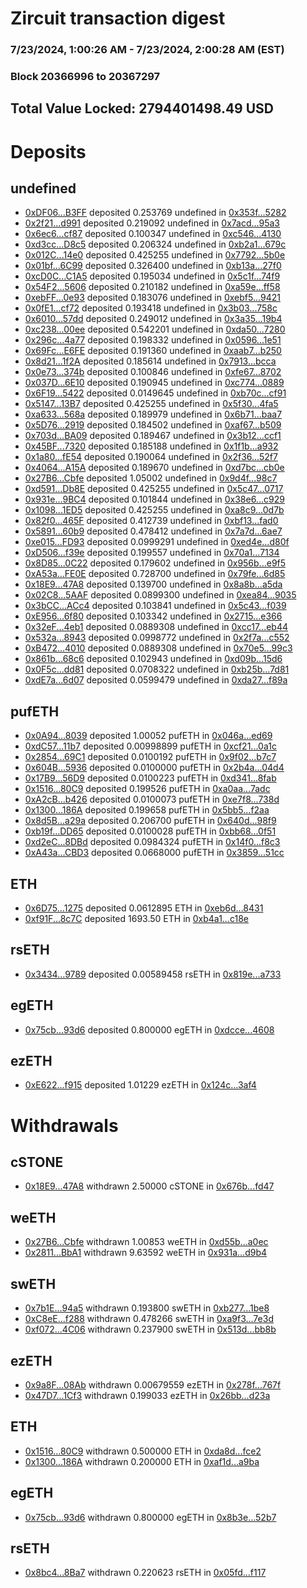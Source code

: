 # Zircuit transaction digest
### 7/23/2024, 1:00:26 AM - 7/23/2024, 2:00:28 AM (EST)
### Block 20366996 to 20367297

## Total Value Locked: 2794401498.49 USD

# Deposits
## undefined
- [0xDF06...B3FF](https://etherscan.io/address/0xDF0655b607Df467A1De8f1Ebc0f3f63bd7bAB3FF) deposited 0.253769 undefined in [0x353f...5282](https://etherscan.io/tx/0xDF0655b607Df467A1De8f1Ebc0f3f63bd7bAB3FF)
- [0x2f21...d991](https://etherscan.io/address/0x2f21807A169bCab140c58D3D46604A0684a9d991) deposited 0.219092 undefined in [0x7acd...95a3](https://etherscan.io/tx/0x2f21807A169bCab140c58D3D46604A0684a9d991)
- [0x6ec6...cf87](https://etherscan.io/address/0x6ec6578595aCb0f43D54c00EA6cAb3C25Ee4cf87) deposited 0.100347 undefined in [0xc546...4130](https://etherscan.io/tx/0x6ec6578595aCb0f43D54c00EA6cAb3C25Ee4cf87)
- [0xd3cc...D8c5](https://etherscan.io/address/0xd3cc846647A40D3c9962bcbF755D5a4dfcF4D8c5) deposited 0.206324 undefined in [0xb2a1...679c](https://etherscan.io/tx/0xd3cc846647A40D3c9962bcbF755D5a4dfcF4D8c5)
- [0x012C...14e0](https://etherscan.io/address/0x012CB5e04CaA35208f417D46b8ed9Fcd2f4c14e0) deposited 0.425255 undefined in [0x7792...5b0e](https://etherscan.io/tx/0x012CB5e04CaA35208f417D46b8ed9Fcd2f4c14e0)
- [0x01bf...6C99](https://etherscan.io/address/0x01bf6f1cB0E1262c72ADF366BD4751eb69186C99) deposited 0.326400 undefined in [0xb13a...27f0](https://etherscan.io/tx/0x01bf6f1cB0E1262c72ADF366BD4751eb69186C99)
- [0xcD0C...C1A5](https://etherscan.io/address/0xcD0C087BB9Ff176AB13dd35255f795cbE70CC1A5) deposited 0.195034 undefined in [0x5c1f...74f9](https://etherscan.io/tx/0xcD0C087BB9Ff176AB13dd35255f795cbE70CC1A5)
- [0x54F2...5606](https://etherscan.io/address/0x54F2623F5d87294127723873F7ad133Cf16e5606) deposited 0.210182 undefined in [0xa59e...ff58](https://etherscan.io/tx/0x54F2623F5d87294127723873F7ad133Cf16e5606)
- [0xebFF...0e93](https://etherscan.io/address/0xebFF0A3359DeA8568b73E03d17814852aA090e93) deposited 0.183076 undefined in [0xebf5...9421](https://etherscan.io/tx/0xebFF0A3359DeA8568b73E03d17814852aA090e93)
- [0x0fE1...cf72](https://etherscan.io/address/0x0fE1A17a10Cc2327cB22593D3c12AD81DA26cf72) deposited 0.193418 undefined in [0x3b03...758c](https://etherscan.io/tx/0x0fE1A17a10Cc2327cB22593D3c12AD81DA26cf72)
- [0x6010...57dd](https://etherscan.io/address/0x60104bdE340990D0BE532B379a2814beCeE357dd) deposited 0.249012 undefined in [0x3a35...19b4](https://etherscan.io/tx/0x60104bdE340990D0BE532B379a2814beCeE357dd)
- [0xc238...00ee](https://etherscan.io/address/0xc2381b2eF30838C56a4981fb3eac49c11Df700ee) deposited 0.542201 undefined in [0xda50...7280](https://etherscan.io/tx/0xc2381b2eF30838C56a4981fb3eac49c11Df700ee)
- [0x296c...4a77](https://etherscan.io/address/0x296cC433C33957B65fF55B30eA685f8C42134a77) deposited 0.198332 undefined in [0x0596...1e51](https://etherscan.io/tx/0x296cC433C33957B65fF55B30eA685f8C42134a77)
- [0x69Fc...E6FE](https://etherscan.io/address/0x69FcD257BDb27d8f60f0A0C1124C13e53Dc3E6FE) deposited 0.191360 undefined in [0xaab7...b250](https://etherscan.io/tx/0x69FcD257BDb27d8f60f0A0C1124C13e53Dc3E6FE)
- [0x8d21...1f2A](https://etherscan.io/address/0x8d217bf6C1a28d5f57D90b60301F9da3860B1f2A) deposited 0.185614 undefined in [0x7913...bcca](https://etherscan.io/tx/0x8d217bf6C1a28d5f57D90b60301F9da3860B1f2A)
- [0x0e73...374b](https://etherscan.io/address/0x0e73b32E493D081Ee6b2C4766d7478F867B7374b) deposited 0.100846 undefined in [0xfe67...8702](https://etherscan.io/tx/0x0e73b32E493D081Ee6b2C4766d7478F867B7374b)
- [0x037D...6E10](https://etherscan.io/address/0x037D47d7Fe21C025e22A230dbdEf13ebCc866E10) deposited 0.190945 undefined in [0xc774...0889](https://etherscan.io/tx/0x037D47d7Fe21C025e22A230dbdEf13ebCc866E10)
- [0x6F19...5422](https://etherscan.io/address/0x6F19EFcAe28a9C1394c45Cff89AD152Cc3cc5422) deposited 0.0149645 undefined in [0xb70c...cf91](https://etherscan.io/tx/0x6F19EFcAe28a9C1394c45Cff89AD152Cc3cc5422)
- [0x5147...13B7](https://etherscan.io/address/0x5147Fcdf6dC101F09AA765FbC014F38f05B413B7) deposited 0.425255 undefined in [0x5f30...4fa5](https://etherscan.io/tx/0x5147Fcdf6dC101F09AA765FbC014F38f05B413B7)
- [0xa633...568a](https://etherscan.io/address/0xa6332b7f08F8e86C452525dABdc68c45B9E1568a) deposited 0.189979 undefined in [0x6b71...baa7](https://etherscan.io/tx/0xa6332b7f08F8e86C452525dABdc68c45B9E1568a)
- [0x5D76...2919](https://etherscan.io/address/0x5D763da77A1e932cD47eB8c91789fa88B9302919) deposited 0.184502 undefined in [0xaf67...b509](https://etherscan.io/tx/0x5D763da77A1e932cD47eB8c91789fa88B9302919)
- [0x703d...BA09](https://etherscan.io/address/0x703dd71559dabD0df255B223fEb8F1aF4Dd9BA09) deposited 0.189467 undefined in [0x3b12...ccf1](https://etherscan.io/tx/0x703dd71559dabD0df255B223fEb8F1aF4Dd9BA09)
- [0x45BF...7320](https://etherscan.io/address/0x45BF52d7559a54B44C1f4aAAD07d4cf9Fa087320) deposited 0.185188 undefined in [0x1f1b...a932](https://etherscan.io/tx/0x45BF52d7559a54B44C1f4aAAD07d4cf9Fa087320)
- [0x1a80...fE54](https://etherscan.io/address/0x1a80792566f0854A16b6863f31187e777abAfE54) deposited 0.190064 undefined in [0x2f36...52f7](https://etherscan.io/tx/0x1a80792566f0854A16b6863f31187e777abAfE54)
- [0x4064...A15A](https://etherscan.io/address/0x4064F05b1d91aB708cF62CF028E027c5c817A15A) deposited 0.189670 undefined in [0xd7bc...cb0e](https://etherscan.io/tx/0x4064F05b1d91aB708cF62CF028E027c5c817A15A)
- [0x27B6...Cbfe](https://etherscan.io/address/0x27B6e2f1c098dDbD9D4EF6f090420fF11767Cbfe) deposited 1.05002 undefined in [0x9d4f...98c7](https://etherscan.io/tx/0x27B6e2f1c098dDbD9D4EF6f090420fF11767Cbfe)
- [0xd591...Db8E](https://etherscan.io/address/0xd591caBAB7a53a06180BAC7f43264d9C46d1Db8E) deposited 0.425255 undefined in [0x5c47...0717](https://etherscan.io/tx/0xd591caBAB7a53a06180BAC7f43264d9C46d1Db8E)
- [0x931e...9BC4](https://etherscan.io/address/0x931e8B073314Ac86092dFCfEE3765b3dbc099BC4) deposited 0.101844 undefined in [0x38e6...c929](https://etherscan.io/tx/0x931e8B073314Ac86092dFCfEE3765b3dbc099BC4)
- [0x1098...1ED5](https://etherscan.io/address/0x1098870A123D144c05a0cb96C333810d99Ad1ED5) deposited 0.425255 undefined in [0xa8c9...0d7b](https://etherscan.io/tx/0x1098870A123D144c05a0cb96C333810d99Ad1ED5)
- [0x82f0...465F](https://etherscan.io/address/0x82f0fE775F04451d021c141fcC6FC8Fb9EaE465F) deposited 0.412739 undefined in [0xbf13...fad0](https://etherscan.io/tx/0x82f0fE775F04451d021c141fcC6FC8Fb9EaE465F)
- [0x5891...60b9](https://etherscan.io/address/0x5891c1eD1A6FF9D3ccCEb882d6C6B2AC827B60b9) deposited 0.478412 undefined in [0x7a7d...6ae7](https://etherscan.io/tx/0x5891c1eD1A6FF9D3ccCEb882d6C6B2AC827B60b9)
- [0xe015...FD93](https://etherscan.io/address/0xe015e7788eB727ab34dd9bbD9C71BDD60a49FD93) deposited 0.0999291 undefined in [0xed4e...d80f](https://etherscan.io/tx/0xe015e7788eB727ab34dd9bbD9C71BDD60a49FD93)
- [0xD506...f39e](https://etherscan.io/address/0xD5067fecFA3d9ff87eE2999C75ba9A6364F6f39e) deposited 0.199557 undefined in [0x70a1...7134](https://etherscan.io/tx/0xD5067fecFA3d9ff87eE2999C75ba9A6364F6f39e)
- [0x8D85...0C22](https://etherscan.io/address/0x8D85ad9838507630164De37E37dCdc03e6560C22) deposited 0.179602 undefined in [0x956b...e9f5](https://etherscan.io/tx/0x8D85ad9838507630164De37E37dCdc03e6560C22)
- [0xA53a...FE0E](https://etherscan.io/address/0xA53a4d4cD3ce7Bec6d55330b71a31062e895FE0E) deposited 0.728700 undefined in [0x79fe...6d85](https://etherscan.io/tx/0xA53a4d4cD3ce7Bec6d55330b71a31062e895FE0E)
- [0x18E9...47A8](https://etherscan.io/address/0x18E9a4FaD36841d322D5458Cd884BfF0811747A8) deposited 0.139700 undefined in [0x8a8b...a5da](https://etherscan.io/tx/0x18E9a4FaD36841d322D5458Cd884BfF0811747A8)
- [0x02C8...5AAF](https://etherscan.io/address/0x02C887cFF72B34E8F6E36C5f7CbBa37105705AAF) deposited 0.0899300 undefined in [0xea84...9035](https://etherscan.io/tx/0x02C887cFF72B34E8F6E36C5f7CbBa37105705AAF)
- [0x3bCC...ACc4](https://etherscan.io/address/0x3bCC0C9a2Ce01eF9E20b3286Dec1235C1215ACc4) deposited 0.103841 undefined in [0x5c43...f039](https://etherscan.io/tx/0x3bCC0C9a2Ce01eF9E20b3286Dec1235C1215ACc4)
- [0xE956...6f80](https://etherscan.io/address/0xE9564b4E05C20B8943050cd8771C70989C756f80) deposited 0.103342 undefined in [0x2715...e366](https://etherscan.io/tx/0xE9564b4E05C20B8943050cd8771C70989C756f80)
- [0x32eF...4eb1](https://etherscan.io/address/0x32eF96247E6c6e858e49c198D37deC3A34F34eb1) deposited 0.0889308 undefined in [0xcc17...eb44](https://etherscan.io/tx/0x32eF96247E6c6e858e49c198D37deC3A34F34eb1)
- [0x532a...8943](https://etherscan.io/address/0x532a11A5734497874a7f8d660c75e82726098943) deposited 0.0998772 undefined in [0x2f7a...c552](https://etherscan.io/tx/0x532a11A5734497874a7f8d660c75e82726098943)
- [0xB472...4010](https://etherscan.io/address/0xB47292E52589B5030241395Fa7B756B3af684010) deposited 0.0889308 undefined in [0x70e5...99c3](https://etherscan.io/tx/0xB47292E52589B5030241395Fa7B756B3af684010)
- [0x861b...68c6](https://etherscan.io/address/0x861bC2192d834615d38Fdf9BCe8C543b676368c6) deposited 0.102943 undefined in [0xd09b...15d6](https://etherscan.io/tx/0x861bC2192d834615d38Fdf9BCe8C543b676368c6)
- [0x0F5c...dd81](https://etherscan.io/address/0x0F5c2B1804B4A1B587b9E531Ef66513dEf1ddd81) deposited 0.0708322 undefined in [0xb25b...7d81](https://etherscan.io/tx/0x0F5c2B1804B4A1B587b9E531Ef66513dEf1ddd81)
- [0xdE7a...6d07](https://etherscan.io/address/0xdE7aADfcf75CC2586F0F4ed4967560fbb5926d07) deposited 0.0599479 undefined in [0xda27...f89a](https://etherscan.io/tx/0xdE7aADfcf75CC2586F0F4ed4967560fbb5926d07)
## pufETH
- [0x0A94...8039](https://etherscan.io/address/0x0A94e7A07F3F7A0a2e630f9C729e7873a6728039) deposited 1.00052 pufETH in [0x046a...ed69](https://etherscan.io/tx/0x0A94e7A07F3F7A0a2e630f9C729e7873a6728039)
- [0xdC57...11b7](https://etherscan.io/address/0xdC57B33CF868B1DA3AB3924D0EB5330088E411b7) deposited 0.00998899 pufETH in [0xcf21...0a1c](https://etherscan.io/tx/0xdC57B33CF868B1DA3AB3924D0EB5330088E411b7)
- [0x2854...69C1](https://etherscan.io/address/0x2854e8D7C8e3A9AD83F4E82806B9641A647369C1) deposited 0.0100192 pufETH in [0x9f02...b7c7](https://etherscan.io/tx/0x2854e8D7C8e3A9AD83F4E82806B9641A647369C1)
- [0x604B...5936](https://etherscan.io/address/0x604B650FA14fBb5180799d071B1AF21ff5c25936) deposited 0.0100000 pufETH in [0x2b4a...04d4](https://etherscan.io/tx/0x604B650FA14fBb5180799d071B1AF21ff5c25936)
- [0x17B9...56D9](https://etherscan.io/address/0x17B9A4aC1BEee6C4B288B9e85F2a27206c6A56D9) deposited 0.0100223 pufETH in [0xd341...8fab](https://etherscan.io/tx/0x17B9A4aC1BEee6C4B288B9e85F2a27206c6A56D9)
- [0x1516...80C9](https://etherscan.io/address/0x1516E620926c908115b4D896b520207681cD80C9) deposited 0.199526 pufETH in [0xa0aa...7adc](https://etherscan.io/tx/0x1516E620926c908115b4D896b520207681cD80C9)
- [0xA2cB...b426](https://etherscan.io/address/0xA2cBa7B3C37B4DaEA325406552189454C4f5b426) deposited 0.0100073 pufETH in [0xe7f8...738d](https://etherscan.io/tx/0xA2cBa7B3C37B4DaEA325406552189454C4f5b426)
- [0x1300...186A](https://etherscan.io/address/0x1300d5F3a942b9e1C34960f2FCFDe44C18E0186A) deposited 0.199658 pufETH in [0x5bb5...f2aa](https://etherscan.io/tx/0x1300d5F3a942b9e1C34960f2FCFDe44C18E0186A)
- [0x8d5B...a29a](https://etherscan.io/address/0x8d5Ba014b9341d7736fF3Cac0e4EdC6785a9a29a) deposited 0.206700 pufETH in [0x640d...98f9](https://etherscan.io/tx/0x8d5Ba014b9341d7736fF3Cac0e4EdC6785a9a29a)
- [0xb19f...DD65](https://etherscan.io/address/0xb19f056ce532c8a10687f3202a9686c8F604DD65) deposited 0.0100028 pufETH in [0xbb68...0f51](https://etherscan.io/tx/0xb19f056ce532c8a10687f3202a9686c8F604DD65)
- [0xd2eC...8DBd](https://etherscan.io/address/0xd2eC6E51Eda4F903A26E7b1E6654F2416f598DBd) deposited 0.0984324 pufETH in [0x14f0...f8c3](https://etherscan.io/tx/0xd2eC6E51Eda4F903A26E7b1E6654F2416f598DBd)
- [0xA43a...CBD3](https://etherscan.io/address/0xA43ab1D647d0C6957739d74373fD7F4cEa9ACBD3) deposited 0.0668000 pufETH in [0x3859...51cc](https://etherscan.io/tx/0xA43ab1D647d0C6957739d74373fD7F4cEa9ACBD3)
## ETH
- [0x6D75...1275](https://etherscan.io/address/0x6D75e12212b283EFC7557602E2B893f9cA561275) deposited 0.0612895 ETH in [0xeb6d...8431](https://etherscan.io/tx/0x6D75e12212b283EFC7557602E2B893f9cA561275)
- [0xf91F...8c7C](https://etherscan.io/address/0xf91F9d61a42b248901e5053433090b8E1A728c7C) deposited 1693.50 ETH in [0xb4a1...c18e](https://etherscan.io/tx/0xf91F9d61a42b248901e5053433090b8E1A728c7C)
## rsETH
- [0x3434...9789](https://etherscan.io/address/0x34349c5569e7B846c3558961552D2202760A9789) deposited 0.00589458 rsETH in [0x819e...a733](https://etherscan.io/tx/0x34349c5569e7B846c3558961552D2202760A9789)
## egETH
- [0x75cb...93d6](https://etherscan.io/address/0x75cbA2d17fadD4b8a7d5A029521BEE29167193d6) deposited 0.800000 egETH in [0xdcce...4608](https://etherscan.io/tx/0x75cbA2d17fadD4b8a7d5A029521BEE29167193d6)
## ezETH
- [0xE622...f915](https://etherscan.io/address/0xE6220F0054A73C43A2D5B9BD2357d63c6e27f915) deposited 1.01229 ezETH in [0x124c...3af4](https://etherscan.io/tx/0xE6220F0054A73C43A2D5B9BD2357d63c6e27f915)
# Withdrawals
## cSTONE
- [0x18E9...47A8](https://etherscan.io/address/0x18E9a4FaD36841d322D5458Cd884BfF0811747A8) withdrawn 2.50000 cSTONE in [0x676b...fd47](https://etherscan.io/tx/0x18E9a4FaD36841d322D5458Cd884BfF0811747A8)
## weETH
- [0x27B6...Cbfe](https://etherscan.io/address/0x27B6e2f1c098dDbD9D4EF6f090420fF11767Cbfe) withdrawn 1.00853 weETH in [0xd55b...a0ec](https://etherscan.io/tx/0x27B6e2f1c098dDbD9D4EF6f090420fF11767Cbfe)
- [0x2811...BbA1](https://etherscan.io/address/0x2811Ba7e498b71a8D3B7f64F7880d40f2E37BbA1) withdrawn 9.63592 weETH in [0x931a...d9b4](https://etherscan.io/tx/0x2811Ba7e498b71a8D3B7f64F7880d40f2E37BbA1)
## swETH
- [0x7b1E...94a5](https://etherscan.io/address/0x7b1E8B4C96982D828eC3d99bB4D5951Ac62D94a5) withdrawn 0.193800 swETH in [0xb277...1be8](https://etherscan.io/tx/0x7b1E8B4C96982D828eC3d99bB4D5951Ac62D94a5)
- [0xC8eE...f288](https://etherscan.io/address/0xC8eE6F074786928374dce78391c2Ba5039F2f288) withdrawn 0.478266 swETH in [0xa9f3...7e3d](https://etherscan.io/tx/0xC8eE6F074786928374dce78391c2Ba5039F2f288)
- [0xf072...4C06](https://etherscan.io/address/0xf072b7acc009BB0723A631046D3F65dbfB0d4C06) withdrawn 0.237900 swETH in [0x513d...bb8b](https://etherscan.io/tx/0xf072b7acc009BB0723A631046D3F65dbfB0d4C06)
## ezETH
- [0x9a8F...08Ab](https://etherscan.io/address/0x9a8FBc28E7b4b971074582EAFDAa6f03dC3208Ab) withdrawn 0.00679559 ezETH in [0x278f...767f](https://etherscan.io/tx/0x9a8FBc28E7b4b971074582EAFDAa6f03dC3208Ab)
- [0x47D7...1Cf3](https://etherscan.io/address/0x47D76874f8D947ae943A06D76a5aca4309921Cf3) withdrawn 0.199033 ezETH in [0x26bb...d23a](https://etherscan.io/tx/0x47D76874f8D947ae943A06D76a5aca4309921Cf3)
## ETH
- [0x1516...80C9](https://etherscan.io/address/0x1516E620926c908115b4D896b520207681cD80C9) withdrawn 0.500000 ETH in [0xda8d...fce2](https://etherscan.io/tx/0x1516E620926c908115b4D896b520207681cD80C9)
- [0x1300...186A](https://etherscan.io/address/0x1300d5F3a942b9e1C34960f2FCFDe44C18E0186A) withdrawn 0.200000 ETH in [0xaf1d...a9ba](https://etherscan.io/tx/0x1300d5F3a942b9e1C34960f2FCFDe44C18E0186A)
## egETH
- [0x75cb...93d6](https://etherscan.io/address/0x75cbA2d17fadD4b8a7d5A029521BEE29167193d6) withdrawn 0.800000 egETH in [0x8b3e...52b7](https://etherscan.io/tx/0x75cbA2d17fadD4b8a7d5A029521BEE29167193d6)
## rsETH
- [0x8bc4...8Ba7](https://etherscan.io/address/0x8bc4150FD51bb5c41c9971b1C32BEaa685C98Ba7) withdrawn 0.220623 rsETH in [0x05fd...f117](https://etherscan.io/tx/0x8bc4150FD51bb5c41c9971b1C32BEaa685C98Ba7)
